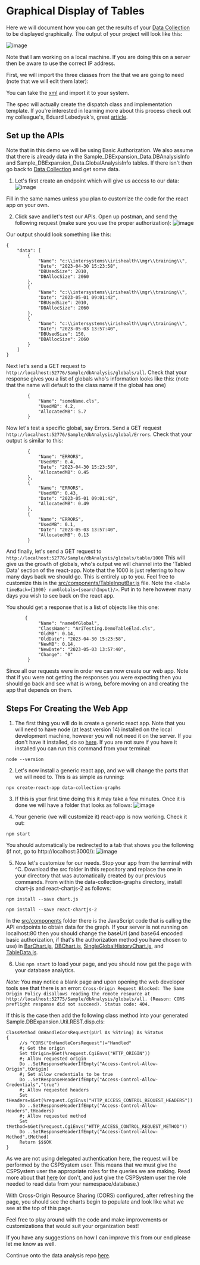 # Graphical Display of Tables

Here we will document how you can get the results of your [Data Collection](https://github.com/Ari-Glikman/DataCollection) to be displayed graphically. The output of your project will look like this:

![image](https://github.com/Ari-Glikman/DataCollection-UI/assets/73805987/60fc9294-d2a7-4e26-a388-d98a878adff9)

Note that I am working on a local machine. If you are doing this on a server then be aware to use the correct IP address.

First, we will import the three classes from the that we are going to need (note that we will edit them later):

You can take the [xml](https://github.com/Ari-Glikman/DataCollection-UI/blob/main/Importable/REST.xml) and import it to your system.

The spec will actually create the dispatch class and implementation template. If you're interested in learning more about this process check out my colleague's, Eduard Lebedyuk's, great [article](https://community.intersystems.com/post/developing-rest-api-spec-first-approach).


## Set up the APIs
Note that in this demo we will be using Basic Authorization. We also assume that there is already data in the Sample_DBExpansion_Data.DBAnalysisInfo and Sample_DBExpansion_Data.GlobalAnalysisInfo tables. If there isn't then go back to [Data Collection](https://github.com/Ari-Glikman/DataCollection) and get some data.

1. Let's first create an endpoint which will give us access to our data:
![image](https://github.com/Ari-Glikman/DataCollection-UI/assets/73805987/8da97973-ac8d-45be-9c9f-ec355910f1f6)

Fill in the same names unless you plan to customize the code for the react app on your own.

2. Click save and let's test our APIs. Open up postman, and send the following request (make sure you use the proper authorization):
![image](https://github.com/Ari-Glikman/DataCollection-UI/assets/73805987/be2d2bb5-3295-477e-9e1c-0b016f76067c)

Our output should look something like this:

```
{
    "data": [
        {
            "Name": "c:\\intersystems\\irishealth\\mgr\\training\\",
            "Date": "2023-04-30 15:23:58",
            "DBUsedSize": 2010,
            "DBAllocSize": 2060
        },
        {
            "Name": "c:\\intersystems\\irishealth\\mgr\\training\\",
            "Date": "2023-05-01 09:01:42",
            "DBUsedSize": 2010,
            "DBAllocSize": 2060
        },
        {
            "Name": "c:\\intersystems\\irishealth\\mgr\\training\\",
            "Date": "2023-05-03 13:57:40",
            "DBUsedSize": 150,
            "DBAllocSize": 2060
        }
    ]
}
```

Next let's send a GET request to ```http://localhost:52776/Sample/dbAnalysis/globals/all```. Check that your response gives you a list of globals who's information looks like this:
(note that the name will default to the class name if the global has one)
```
        {
            "Name": "someName.cls",
            "UsedMB": 4.2,
            "AllocatedMB": 5.7
        }
```

Now let's test a specific global, say Errors. Send a GET request ```http://localhost:52776/Sample/dbAnalysis/global/Errors```. Check that your output is similar to this:
```
        {
            "Name": "ERRORS",
            "UsedMB": 0.4,
            "Date": "2023-04-30 15:23:58",
            "AllocatedMB": 0.45
        },
        {
            "Name": "ERRORS",
            "UsedMB": 0.43,
            "Date": "2023-05-01 09:01:42",
            "AllocatedMB": 0.49
        },
        {
            "Name": "ERRORS",
            "UsedMB": 0.1,
            "Date": "2023-05-03 13:57:40",
            "AllocatedMB": 0.13
        }
```
And finally, let's send a GET request to ```http://localhost:52776/Sample/dbAnalysis/globals/table/1000```
This will give us the growth of globals, who's output we will channel into the 'Tabled Data' section of the react-app. Note that the 1000 is just referring to how many days back we should go. This is entirely up to you. Feel free to customize this in the [src/components/TableInputBar.js](https://github.com/Ari-Glikman/DataCollection-UI/blob/main/src/components/TableInputBar.js) file. Note the 
```<Table timeBack={1000} numGlobals={searchInput}/>```. Put in to here however many days you wish to see back on the react app.

You should get a response that is a list of objects like this one:
```
       {
            "Name": "nameOfGlobal",
            "ClassName": "AriTesting.DemoTableElad.cls",
            "OldMB": 0.14,
            "OldDate": "2023-04-30 15:23:58",
            "NewMB": 0.14,
            "NewDate": "2023-05-03 13:57:40",
            "Change": "0"
        }
```


Since all our requests were in order we can now create our web app. Note that if you were not getting the responses you were expecting then you should go back and see what is wrong, before moving on and creating the app that depends on them. 

## Steps For Creating the Web App
1. The first thing you will do is create a generic react app. Note that you will need to have node (at least version 14) installed on the local development machine, however you will not need it on the server. If you don't have it installed, do so [here](https://nodejs.org/en/download). If you are not sure if you have it installed you can run this command from your terminal:
```
node --version
``` 

2. Let's now install a generic react app, and we will change the parts that we will need to. This is as simple as running:
```
npx create-react-app data-collection-graphs
```

3. If this is your first time doing this it may take a few minutes. Once it is done we will have a folder that looks as follows:
![image](https://github.com/Ari-Glikman/DataCollection-UI/assets/73805987/0b637f0a-238f-4c3b-9162-b3cb565e0333)

4. Your generic (we will customize it) react-app is now working. Check it out:
```
npm start
```
You should automatically be redirected to a tab that shows you the following (if not, go to http://localhost:3000/):
![image](https://github.com/Ari-Glikman/DataCollection-UI/assets/73805987/a9de547f-c657-44bf-8d98-c0bc86f8c25d)

5. Now let's customize for our needs. Stop your app from the terminal with ^C. Download the src folder in this repository and replace the one in your directory that was automatically created by our previous commands. From within the data-collection-graphs directory, install chart-js and react-chartjs-2 as follows:
```
npm install --save chart.js
```
```
npm install --save react-chartjs-2
```

In the [src/components](https://github.com/Ari-Glikman/DataCollection-UI/tree/main/src/components) folder there is the JavaScript code that is calling the API endpoints to obtain data for the graph. If your server is not running on localhost:80 then you should change the baseUrl (and base64 encoded basic authorization, if that's the authorization method you have chosen to use) in [BarChart.js](https://github.com/Ari-Glikman/DataCollection-UI/blob/main/src/components/BarChart.js), [DBChart.js](https://github.com/Ari-Glikman/DataCollection-UI/blob/main/src/components/DBChart.js), [SingleGlobalHistoryChart.js](https://github.com/Ari-Glikman/DataCollection-UI/blob/main/src/components/SingleGlobalHistoryChart.js), and [TableData.js](https://github.com/Ari-Glikman/DataCollection-UI/blob/main/src/components/TableData.js).

6. Use ```npm start``` to load your page, and you should now get the page with your database analytics.

*Note:* You may notice a blank page and upon opening the web developer tools see that there is an error: ```Cross-Origin Request Blocked: The Same Origin Policy disallows reading the remote resource at http://localhost:52775/Sample/dbAnalysis/globals/all. (Reason: CORS preflight response did not succeed). Status code: 404.```

If this is the case then add the following class method into your generated Sample.DBExpansion.Util.REST.disp.cls:

```
ClassMethod OnHandleCorsRequest(pUrl As %String) As %Status
{
     //s ^CORS("OnHandleCorsRequest")="Handled"
     #; Get the origin
     Set tOrigin=$Get(%request.CgiEnvs("HTTP_ORIGIN"))
     #; Allow requested origin
     Do ..SetResponseHeaderIfEmpty("Access-Control-Allow-Origin",tOrigin)
     #; Set allow credentials to be true
     Do ..SetResponseHeaderIfEmpty("Access-Control-Allow-Credentials","true")
     #; Allow requested headers
     Set tHeaders=$Get(%request.CgiEnvs("HTTP_ACCESS_CONTROL_REQUEST_HEADERS"))
     Do ..SetResponseHeaderIfEmpty("Access-Control-Allow-Headers",tHeaders)
     #; Allow requested method
     Set tMethod=$Get(%request.CgiEnvs("HTTP_ACCESS_CONTROL_REQUEST_METHOD"))
     Do ..SetResponseHeaderIfEmpty("Access-Control-Allow-Method",tMethod)
     Return $$$OK
}
```

As we are not using delegated authentication here, the request will be performed by the CSPSystem user. This means that we must give the CSPSystem user the appropriate roles for the queries we are making. Read more about that [here](https://docs.intersystems.com/iris20241/csp/docbook/DocBook.UI.Page.cls?KEY=GREST_specification#GREST_specification_cors) (or don't, and just give the CSPSystem user the role needed to read data from your namespace/database.)

With Cross-Origin Resource Sharing (CORS) configured, after refreshing the page, you should see the charts begin to populate and look like what we see at the top of this page.

Feel free to play around with the code and make improvements or customizations that would suit your organization best!

If you have any suggestions on how I can improve this from our end please let me know as well.

Continue onto the data analysis repo [here](https://github.com/Ari-Glikman/DataAnalysis).
